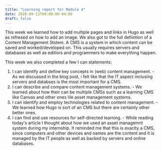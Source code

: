 ```yaml
---
title: "Learning report for Module 4"
date: 2020-09-11T00:00:00-04:00
draft: false
---
```


This week we learned how to add multiple pages and links in Hugo as well as refresed on how to add an image. We also got to the full defiintion of a Content Management Ststem. A CMS is a system in which content can be saved and worked/developed on. This usually requires servers and databases as well as editiors and programmers to make everything happen.

This week we also completed a few I can statements:

1. I can identify and define key concepts in (web) content management. - As we discussed in the blog post, i felt like that the IT aspect inclusing servers and databses is the most important for a CMS.
2. I can describe and compare content management systems. - We learned about how their can be multiple CMSs such as a learning CMS like Canvas and other ones lile asset management systems.
3. I can identify and employ technologies related to content management. - We learned how Hugo is sort of an CMS but there are certainly other better ones.
4. I can find and use resources for self-directed learning. - While reading today's article I thought about how we used an asset managemnt system during my internship. It reminded me that this is exaclty a CMS, since computers and other devices and names are the content and it is managed by the IT people as well as backed by servers and online databases.



